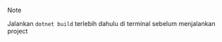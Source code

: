 <p>Note</p>
Jalankan <code>dotnet build</code> terlebih dahulu di terminal sebelum menjalankan project
